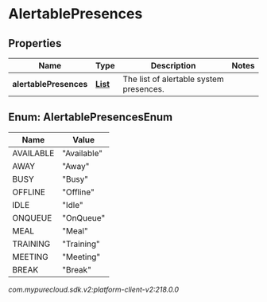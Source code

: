 # AlertablePresences


## Properties

| Name | Type | Description | Notes |
| ------------ | ------------- | ------------- | ------------- |
| **alertablePresences** | [**List<AlertablePresencesEnum>**](#Enum--AlertablePresencesEnum) | The list of alertable system presences. |  |


## Enum: AlertablePresencesEnum

| Name | Value |
| ---- | ----- |
| AVAILABLE | &quot;Available&quot; |
| AWAY | &quot;Away&quot; |
| BUSY | &quot;Busy&quot; |
| OFFLINE | &quot;Offline&quot; |
| IDLE | &quot;Idle&quot; |
| ONQUEUE | &quot;OnQueue&quot; |
| MEAL | &quot;Meal&quot; |
| TRAINING | &quot;Training&quot; |
| MEETING | &quot;Meeting&quot; |
| BREAK | &quot;Break&quot; |




_com.mypurecloud.sdk.v2:platform-client-v2:218.0.0_
